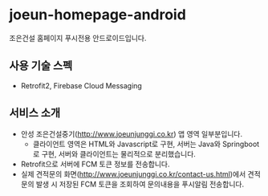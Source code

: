 # joeun-homepage-android
조은건설 홈페이지 푸시전용 안드로이드입니다.

## 사용 기술 스펙
-  Retrofit2, Firebase Cloud Messaging

## 서비스 소개
- 안성 조은건설중기(http://www.joeunjunggi.co.kr) 앱 영역 일부분입니다.
  * 클라이언트 영역은 HTML와 Javascript로 구현, 서버는 Java와 Springboot로 구현, 서버와 클라이언트는 물리적으로 분리했습니다.
- Retrofit으로 서버에 FCM 토큰 정보를 전송합니다.
- 실제 견적문의 화면(http://www.joeunjunggi.co.kr/contact-us.html)에서 견적 문의 발생 시 저장된 FCM 토큰을 조회하여 문의내용을 푸시알림 전송합니다.
